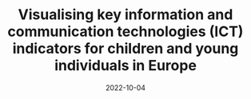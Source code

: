 ---
title: "Visualising key information and communication technologies (ICT) indicators for children and young individuals in Europe"
authors:
- Maria Symeonaki
- George Filandrianos 
- Giorgos Stamou 

date: "2022-10-04"

publication: "Humanities and Social Sciences Communications"

links:
    pdf: https://www.nature.com/articles/s41599-022-01356-5
    demo: http://apps.islab.ntua.gr/dgmap/
---